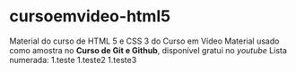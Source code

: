 # cursoemvideo-html5
 Material do curso de HTML 5 e CSS 3 do Curso em Vídeo
Material usado como amostra no **Curso de Git e Github**, disponível gratui  no  *youtube*
Lista numerada:
1.teste
1.teste2
1.teste3
